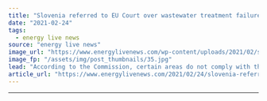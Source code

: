 ```yaml
---
title: "Slovenia referred to EU Court over wastewater treatment failures"
date: "2021-02-24"
tags: 
  - energy live news
source: "energy live news"
image_url: "https://www.energylivenews.com/wp-content/uploads/2021/02/shutterstock_194185685.jpg"
image_fp: "/assets/img/post_thumbnails/35.jpg"
lead: "According to the Commission, certain areas do not comply with the requirements because urban wastewater entering collecting systems is not subject to the appropriate level of treatment before being discharged"
article_url: "https://www.energylivenews.com/2021/02/24/slovenia-referred-to-eu-court-over-wastewater-treatment-failures/"
---
```


---
